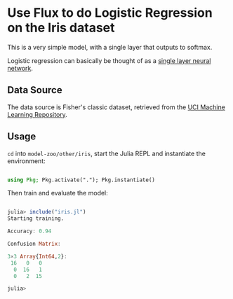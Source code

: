 

# Use Flux to do Logistic Regression on the Iris dataset

This is a very simple model, with a single layer that outputs to softmax.

Logistic regression can basically be thought of as a [single layer neural network](https://sebastianraschka.com/faq/docs/logisticregr-neuralnet.html).

## Data Source

The data source is Fisher's classic dataset, retrieved from the [UCI Machine Learning Repository](https://archive.ics.uci.edu/ml/datasets/iris).

## Usage

`cd` into `model-zoo/other/iris`, start the Julia REPL and instantiate the environment:

```julia

using Pkg; Pkg.activate("."); Pkg.instantiate()

```

Then train and evaluate the model:

```julia

julia> include("iris.jl")
Starting training.

Accuracy: 0.94

Confusion Matrix:

3×3 Array{Int64,2}:
 16   0   0
  0  16   1
  0   2  15

julia>

```
